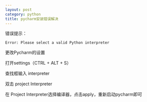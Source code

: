 ```yaml
---
layout: post
category: python
title: pycharm安装错误解决
---
```


错误提示：

```Error: Please select a valid Python interpreter```

更改Pycharm的设置 

打开settings（CTRL + ALT + S）

查找框输入 interpreter 

双击 project Interpreter

在 Project Interpreter选择编译器，点击apply，重新启动pycharm即可